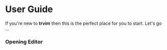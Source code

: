 # User Guide
If you're new to __trvim__ then this is the perfect place for you to start. Let's go ...

### Opening Editor
